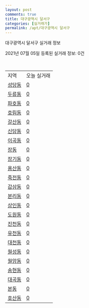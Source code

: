 ```yaml
---
layout: post
comments: true
title: 대구광역시 달서구
categories: [실거래가]
permalink: /apt/대구광역시 달서구
---
```


대구광역시 달서구 실거래 정보

2021년 07월 05일 등록된 실거래 정보: 0건

<script type="text/javascript">
  google.charts.load('current', {'packages':['corechart']});
  google.charts.setOnLoadCallback(drawChart);

  function drawChart() {
    var data = google.visualization.arrayToDataTable([['거래일', '매매', '전월세', '전매'], ['20-07', 1187, 460, 176], ['20-08', 1018, 428, 100], ['20-09', 1203, 385, 104], ['20-10', 1419, 428, 177], ['20-11', 1533, 467, 383], ['20-12', 793, 457, 317], ['21-01', 331, 386, 44], ['21-02', 276, 383, 79], ['21-03', 371, 427, 23], ['21-04', 347, 379, 33], ['21-05', 450, 382, 32], ['21-06', 156, 218, 6], ['21-07', 3, 10, 0]]);

    var options = {
      title: '최근 유형별 거래량 추이',
      legend: { position: 'bottom' }
    };

    var chart = new google.visualization.LineChart(document.getElementById('columnchart_material'));
    chart.draw(data, (options));
  }
</script>

<div id="columnchart_material" style="width: 95%; margin-left: -35px"></div>
<br>
<table class="sortable">
  <tr>
    <td>지역</td>
    <td>오늘 실거래</td>
  </tr>

  
  <tr class="item">
    <td><a href="대구광역시 달서구 성당동">성당동</a></td>
    <td><a href="대구광역시 달서구 성당동">0</a></td>
  </tr>
    

  <tr class="item">
    <td><a href="대구광역시 달서구 두류동">두류동</a></td>
    <td><a href="대구광역시 달서구 두류동">0</a></td>
  </tr>
    

  <tr class="item">
    <td><a href="대구광역시 달서구 파호동">파호동</a></td>
    <td><a href="대구광역시 달서구 파호동">0</a></td>
  </tr>
    

  <tr class="item">
    <td><a href="대구광역시 달서구 호림동">호림동</a></td>
    <td><a href="대구광역시 달서구 호림동">0</a></td>
  </tr>
    

  <tr class="item">
    <td><a href="대구광역시 달서구 갈산동">갈산동</a></td>
    <td><a href="대구광역시 달서구 갈산동">0</a></td>
  </tr>
    

  <tr class="item">
    <td><a href="대구광역시 달서구 신당동">신당동</a></td>
    <td><a href="대구광역시 달서구 신당동">0</a></td>
  </tr>
    

  <tr class="item">
    <td><a href="대구광역시 달서구 이곡동">이곡동</a></td>
    <td><a href="대구광역시 달서구 이곡동">0</a></td>
  </tr>
    

  <tr class="item">
    <td><a href="대구광역시 달서구 장동">장동</a></td>
    <td><a href="대구광역시 달서구 장동">0</a></td>
  </tr>
    

  <tr class="item">
    <td><a href="대구광역시 달서구 장기동">장기동</a></td>
    <td><a href="대구광역시 달서구 장기동">0</a></td>
  </tr>
    

  <tr class="item">
    <td><a href="대구광역시 달서구 용산동">용산동</a></td>
    <td><a href="대구광역시 달서구 용산동">0</a></td>
  </tr>
    

  <tr class="item">
    <td><a href="대구광역시 달서구 죽전동">죽전동</a></td>
    <td><a href="대구광역시 달서구 죽전동">0</a></td>
  </tr>
    

  <tr class="item">
    <td><a href="대구광역시 달서구 감삼동">감삼동</a></td>
    <td><a href="대구광역시 달서구 감삼동">0</a></td>
  </tr>
    

  <tr class="item">
    <td><a href="대구광역시 달서구 본리동">본리동</a></td>
    <td><a href="대구광역시 달서구 본리동">0</a></td>
  </tr>
    

  <tr class="item">
    <td><a href="대구광역시 달서구 상인동">상인동</a></td>
    <td><a href="대구광역시 달서구 상인동">0</a></td>
  </tr>
    

  <tr class="item">
    <td><a href="대구광역시 달서구 도원동">도원동</a></td>
    <td><a href="대구광역시 달서구 도원동">0</a></td>
  </tr>
    

  <tr class="item">
    <td><a href="대구광역시 달서구 진천동">진천동</a></td>
    <td><a href="대구광역시 달서구 진천동">0</a></td>
  </tr>
    

  <tr class="item">
    <td><a href="대구광역시 달서구 유천동">유천동</a></td>
    <td><a href="대구광역시 달서구 유천동">0</a></td>
  </tr>
    

  <tr class="item">
    <td><a href="대구광역시 달서구 대천동">대천동</a></td>
    <td><a href="대구광역시 달서구 대천동">0</a></td>
  </tr>
    

  <tr class="item">
    <td><a href="대구광역시 달서구 월성동">월성동</a></td>
    <td><a href="대구광역시 달서구 월성동">0</a></td>
  </tr>
    

  <tr class="item">
    <td><a href="대구광역시 달서구 월암동">월암동</a></td>
    <td><a href="대구광역시 달서구 월암동">0</a></td>
  </tr>
    

  <tr class="item">
    <td><a href="대구광역시 달서구 송현동">송현동</a></td>
    <td><a href="대구광역시 달서구 송현동">0</a></td>
  </tr>
    

  <tr class="item">
    <td><a href="대구광역시 달서구 대곡동">대곡동</a></td>
    <td><a href="대구광역시 달서구 대곡동">0</a></td>
  </tr>
    

  <tr class="item">
    <td><a href="대구광역시 달서구 본동">본동</a></td>
    <td><a href="대구광역시 달서구 본동">0</a></td>
  </tr>
    

  <tr class="item">
    <td><a href="대구광역시 달서구 호산동">호산동</a></td>
    <td><a href="대구광역시 달서구 호산동">0</a></td>
  </tr>
    


</table>


    